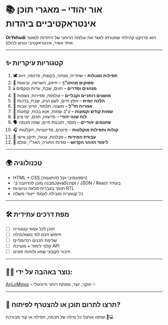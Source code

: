 # 📚 אור יהודי – מאגרי תוכן אינטראקטיביים ביהדות

**OrYehudi** הוא פרויקט קהילתי שמטרתו לאגד את עולמה הרוחני של היהדות למאגר אחד עשיר, אינטראקטיבי ונגיש לכולם.

---

## ✨ קטגוריות עיקריות

1. 🕊️ **תפילות וסגולות** – שחרית, מנחה, בקשות, פרנסה, זיווג
2. 📜 **פסוקים מהתנ\"ך** – חיזוק, השראה, נבואות
3. 🕯️ **מנהגים וסדרים** – חגים, שבת, עדות וטקסים
4. 🌌 **מושגים רוחניים וקבליים** – עולמות, ספירות, נשמות
5. 📏 **הלכה יומית** – חפץ חיים, לשון הרע, שבת, ברכות
6. 💬 **אמרות חז\"ל** – משנה, תלמוד, פרקי אבות
7. 🔮 **שמות קודש וקמעות** – ע\"ב שמות, אנא בכוח, קמעות
8. 📆 **לוח שנה יהודי** – פרשות, חגים, ימי ציון
9. 🗣️ **פתגמים יהודיים** – מוסר, תובנות חיים, שפה חכמה
10. 🎧 **קולות ותפילות מוקלטות** – פיוטים, מדיטציות, הקלטות
11. 🧠 **עבודת המידות** – סבלנות, ענווה, תיקון אישי
12. 🌟 **לימוד הזוהר הקדוש** – סודות התורה, האר\"י, סולם

---

## 🌍 טכנולוגיה

- HTML + CSS (רספונסיבי וקל להתאמה)
- מבנה מוכן להרחבה ב־JavaScript / JSON / React בעתיד
- תומך בעברית מלאה וכיווניות RTL
- כל קטגוריה מובילה לעמוד ייעודי משלה

---

## 🛠️ מפת דרכים עתידית

- [ ] תוכן לכל עמוד קטגוריה
- [ ] חיפוש חכם לפי נושא/מילה
- [ ] שליפת תכנים רנדומליים
- [ ] קלפי לימוד + מערכת API
- [ ] חיבור לקובצי שמע ולוחות זמנים

---

## 🧑‍💻 נוצר באהבה על ידי:
[AnLoMinus](https://github.com/AnLoMinus) – חוקר, יוצר, מפתח רוחני ודיגיטלי ✨

---

## 📢 תרצו לתרום תוכן או להצטרף לפיתוח?
שתפו אותנו! כל מילה של חכמה, תפילה או קוד מבורכת 💬💻


